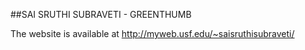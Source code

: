 ##SAI SRUTHI SUBRAVETI - GREENTHUMB

The website is available at http://myweb.usf.edu/~saisruthisubraveti/
